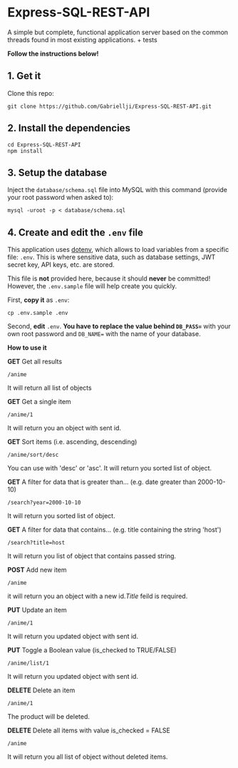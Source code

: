 # Express-SQL-REST-API
A simple but complete, functional application server based on the common threads found in most existing applications. + tests

**Follow the instructions below!**

## 1. Get it

Clone this repo:

```
git clone https://github.com/Gabriellji/Express-SQL-REST-API.git
````
## 2. Install the dependencies

```
cd Express-SQL-REST-API
npm install
```
## 3. Setup the database

Inject the `database/schema.sql` file into MySQL with this command (provide your root password when asked to):

```
mysql -uroot -p < database/schema.sql
```
## 4. Create and edit the `.env` file

This application uses [dotenv](https://www.npmjs.com/package/dotenv), which allows to load variables from a specific file: `.env`. This is where sensitive data, such as database settings, JWT secret key, API keys, etc. are stored.

This file is **not** provided here, because it should **never** be committed! However, the `.env.sample` file will help create you quickly.

First, **copy it** as `.env`:

```
cp .env.sample .env
```

Second, **edit** `.env`. **You have to replace the value behind `DB_PASS=`** with your own root password and `DB_NAME=` with the name of your database.

**How to use it**

**GET** Get all results

```
/anime
```

It will return all list of objects

**GET** Get a single item

```
/anime/1
```

It will return you an object with sent id.

**GET** Sort items (i.e. ascending, descending)

```
/anime/sort/desc
```

You can use with 'desc' or 'asc'.
It will return you sorted list of object.

**GET** A filter for data that is greater than... (e.g. date greater than 2000-10-10)

```
/search?year=2000-10-10
```

It will return you sorted list of object.

**GET** A filter for data that contains... (e.g. title containing the string 'host')

```
/search?title=host
```

It will return you list of object that contains passed string.

**POST** Add new item

```
/anime
```

it will return you an object with a new id.*Title* feild is required.

**PUT** Update an item

```
/anime/1
```

It will return you updated object with sent id.

**PUT** Toggle a Boolean value (is_checked to TRUE/FALSE)

```
/anime/list/1
```

It will return you updated object with sent id.

**DELETE** Delete an item

```
/anime/1
```

The product will be deleted.

**DELETE** Delete all items with value is_checked = FALSE

```
/anime
```

It will return you all list of object without deleted items.







